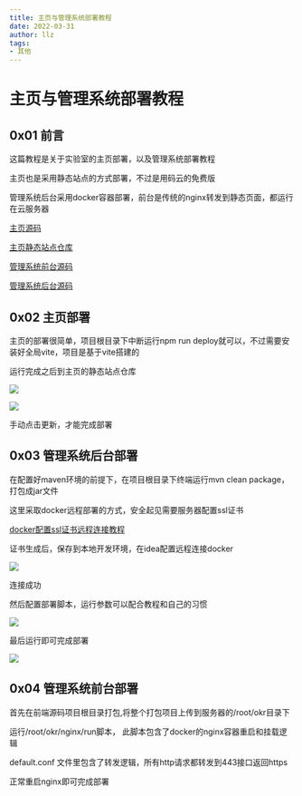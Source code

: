 ```yaml
---
title: 主页与管理系统部署教程
date: 2022-03-31
author: llz
tags:
- 其他
---
```

# 主页与管理系统部署教程

## 0x01 前言

这篇教程是关于实验室的主页部署，以及管理系统部署教程

主页也是采用静态站点的方式部署，不过是用码云的免费版

管理系统后台采用docker容器部署，前台是传统的nginx转发到静态页面，都运行在云服务器

[主页源码](https://github.com/sdutitlab/itlab_home)

[主页静态站点仓库](https://gitee.com/sdutitlab/sdutitlab)

[管理系统前台源码]()

[管理系统后台源码](https://github.com/iznilul/okr-app-service-dev)

## 0x02 主页部署

主页的部署很简单，项目根目录下中断运行npm run deploy就可以，不过需要安装好全局vite，项目是基于vite搭建的

运行完成之后到主页的静态站点仓库

![](https://cdn.jsdelivr.net/gh/iznilul/img/QQ截图20220401003424.png)

![](https://cdn.jsdelivr.net/gh/iznilul/img/QQ截图20220401003437.png)

手动点击更新，才能完成部署

## 0x03 管理系统后台部署

在配置好maven环境的前提下，在项目根目录下终端运行mvn clean package，打包成jar文件

这里采取docker远程部署的方式，安全起见需要服务器配置ssl证书

[docker配置ssl证书远程连接教程](https://www.cnblogs.com/haoxianrui/p/14095306.html)

证书生成后，保存到本地开发环境，在idea配置远程连接docker

![](https://cdn.jsdelivr.net/gh/iznilul/img/QQ截图20220401001131.png)

连接成功

然后配置部署脚本，运行参数可以配合教程和自己的习惯

![](https://cdn.jsdelivr.net/gh/iznilul/img/QQ截图20220401001459.png)

最后运行即可完成部署

![](https://cdn.jsdelivr.net/gh/iznilul/img/QQ截图20220401001556.png)

## 0x04 管理系统前台部署

首先在前端源码项目根目录打包,将整个打包项目上传到服务器的/root/okr目录下

运行/root/okr/nginx/run脚本， 此脚本包含了docker的nginx容器重启和挂载逻辑

default.conf  文件里包含了转发逻辑，所有http请求都转发到443接口返回https

正常重启nginx即可完成部署





